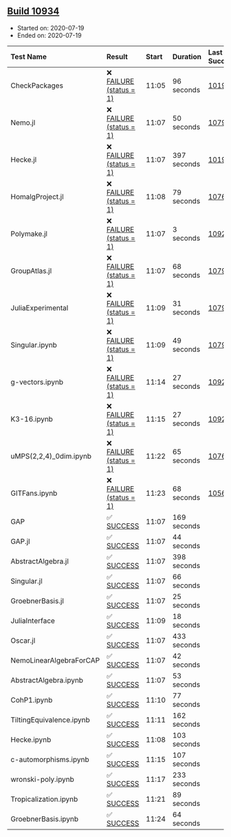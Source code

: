 ## [Build 10934](https://oscarci.mathematik.uni-kl.de/job/oscar/10934/)

* Started on: 2020-07-19
* Ended on: 2020-07-19

| Test Name    | Result | Start | Duration | Last Success | First Failure |
|:-------------|:-------|:------|:---------|:-------------|:--------------|
| CheckPackages | ❌ [FAILURE (status = 1)](https://oscarci.mathematik.uni-kl.de/job/oscar/10934/artifact/logs/build-10934/CheckPackages.log) | 11:05 | 96 seconds | [10197](https://oscarci.mathematik.uni-kl.de/job/oscar/10197/) | [10198](https://oscarci.mathematik.uni-kl.de/job/oscar/10198/) |
| Nemo.jl | ❌ [FAILURE (status = 1)](https://oscarci.mathematik.uni-kl.de/job/oscar/10934/artifact/logs/build-10934/Nemo.jl.log) | 11:07 | 50 seconds | [10790](https://oscarci.mathematik.uni-kl.de/job/oscar/10790/) | [10791](https://oscarci.mathematik.uni-kl.de/job/oscar/10791/) |
| Hecke.jl | ❌ [FAILURE (status = 1)](https://oscarci.mathematik.uni-kl.de/job/oscar/10934/artifact/logs/build-10934/Hecke.jl.log) | 11:07 | 397 seconds | [10197](https://oscarci.mathematik.uni-kl.de/job/oscar/10197/) | [10198](https://oscarci.mathematik.uni-kl.de/job/oscar/10198/) |
| HomalgProject.jl | ❌ [FAILURE (status = 1)](https://oscarci.mathematik.uni-kl.de/job/oscar/10934/artifact/logs/build-10934/HomalgProject.jl.log) | 11:08 | 79 seconds | [10765](https://oscarci.mathematik.uni-kl.de/job/oscar/10765/) | [10766](https://oscarci.mathematik.uni-kl.de/job/oscar/10766/) |
| Polymake.jl | ❌ [FAILURE (status = 1)](https://oscarci.mathematik.uni-kl.de/job/oscar/10934/artifact/logs/build-10934/Polymake.jl.log) | 11:07 | 3 seconds | [10920](https://oscarci.mathematik.uni-kl.de/job/oscar/10920/) | [10921](https://oscarci.mathematik.uni-kl.de/job/oscar/10921/) |
| GroupAtlas.jl | ❌ [FAILURE (status = 1)](https://oscarci.mathematik.uni-kl.de/job/oscar/10934/artifact/logs/build-10934/GroupAtlas.jl.log) | 11:07 | 68 seconds | [10790](https://oscarci.mathematik.uni-kl.de/job/oscar/10790/) | [10791](https://oscarci.mathematik.uni-kl.de/job/oscar/10791/) |
| JuliaExperimental | ❌ [FAILURE (status = 1)](https://oscarci.mathematik.uni-kl.de/job/oscar/10934/artifact/logs/build-10934/JuliaExperimental.log) | 11:09 | 31 seconds | [10790](https://oscarci.mathematik.uni-kl.de/job/oscar/10790/) | [10791](https://oscarci.mathematik.uni-kl.de/job/oscar/10791/) |
| Singular.ipynb | ❌ [FAILURE (status = 1)](https://oscarci.mathematik.uni-kl.de/job/oscar/10934/artifact/logs/build-10934/Singular.ipynb.log) | 11:09 | 49 seconds | [10790](https://oscarci.mathematik.uni-kl.de/job/oscar/10790/) | [10791](https://oscarci.mathematik.uni-kl.de/job/oscar/10791/) |
| g-vectors.ipynb | ❌ [FAILURE (status = 1)](https://oscarci.mathematik.uni-kl.de/job/oscar/10934/artifact/logs/build-10934/g-vectors.ipynb.log) | 11:14 | 27 seconds | [10920](https://oscarci.mathematik.uni-kl.de/job/oscar/10920/) | [10921](https://oscarci.mathematik.uni-kl.de/job/oscar/10921/) |
| K3-16.ipynb | ❌ [FAILURE (status = 1)](https://oscarci.mathematik.uni-kl.de/job/oscar/10934/artifact/logs/build-10934/K3-16.ipynb.log) | 11:15 | 27 seconds | [10920](https://oscarci.mathematik.uni-kl.de/job/oscar/10920/) | [10921](https://oscarci.mathematik.uni-kl.de/job/oscar/10921/) |
| uMPS(2,2,4)_0dim.ipynb | ❌ [FAILURE (status = 1)](https://oscarci.mathematik.uni-kl.de/job/oscar/10934/artifact/logs/build-10934/uMPS-2-2-4-_0dim.ipynb.log) | 11:22 | 65 seconds | [10765](https://oscarci.mathematik.uni-kl.de/job/oscar/10765/) | [10766](https://oscarci.mathematik.uni-kl.de/job/oscar/10766/) |
| GITFans.ipynb | ❌ [FAILURE (status = 1)](https://oscarci.mathematik.uni-kl.de/job/oscar/10934/artifact/logs/build-10934/GITFans.ipynb.log) | 11:23 | 68 seconds | [10566](https://oscarci.mathematik.uni-kl.de/job/oscar/10566/) | [10567](https://oscarci.mathematik.uni-kl.de/job/oscar/10567/) |
| GAP | ✅ [SUCCESS](https://oscarci.mathematik.uni-kl.de/job/oscar/10934/artifact/logs/build-10934/GAP.log) | 11:07 | 169 seconds |  |  |
| GAP.jl | ✅ [SUCCESS](https://oscarci.mathematik.uni-kl.de/job/oscar/10934/artifact/logs/build-10934/GAP.jl.log) | 11:07 | 44 seconds |  |  |
| AbstractAlgebra.jl | ✅ [SUCCESS](https://oscarci.mathematik.uni-kl.de/job/oscar/10934/artifact/logs/build-10934/AbstractAlgebra.jl.log) | 11:07 | 398 seconds |  |  |
| Singular.jl | ✅ [SUCCESS](https://oscarci.mathematik.uni-kl.de/job/oscar/10934/artifact/logs/build-10934/Singular.jl.log) | 11:07 | 66 seconds |  |  |
| GroebnerBasis.jl | ✅ [SUCCESS](https://oscarci.mathematik.uni-kl.de/job/oscar/10934/artifact/logs/build-10934/GroebnerBasis.jl.log) | 11:07 | 25 seconds |  |  |
| JuliaInterface | ✅ [SUCCESS](https://oscarci.mathematik.uni-kl.de/job/oscar/10934/artifact/logs/build-10934/JuliaInterface.log) | 11:09 | 18 seconds |  |  |
| Oscar.jl | ✅ [SUCCESS](https://oscarci.mathematik.uni-kl.de/job/oscar/10934/artifact/logs/build-10934/Oscar.jl.log) | 11:07 | 433 seconds |  |  |
| NemoLinearAlgebraForCAP | ✅ [SUCCESS](https://oscarci.mathematik.uni-kl.de/job/oscar/10934/artifact/logs/build-10934/NemoLinearAlgebraForCAP.log) | 11:07 | 42 seconds |  |  |
| AbstractAlgebra.ipynb | ✅ [SUCCESS](https://oscarci.mathematik.uni-kl.de/job/oscar/10934/artifact/logs/build-10934/AbstractAlgebra.ipynb.log) | 11:07 | 53 seconds |  |  |
| CohP1.ipynb | ✅ [SUCCESS](https://oscarci.mathematik.uni-kl.de/job/oscar/10934/artifact/logs/build-10934/CohP1.ipynb.log) | 11:10 | 77 seconds |  |  |
| TiltingEquivalence.ipynb | ✅ [SUCCESS](https://oscarci.mathematik.uni-kl.de/job/oscar/10934/artifact/logs/build-10934/TiltingEquivalence.ipynb.log) | 11:11 | 162 seconds |  |  |
| Hecke.ipynb | ✅ [SUCCESS](https://oscarci.mathematik.uni-kl.de/job/oscar/10934/artifact/logs/build-10934/Hecke.ipynb.log) | 11:08 | 103 seconds |  |  |
| c-automorphisms.ipynb | ✅ [SUCCESS](https://oscarci.mathematik.uni-kl.de/job/oscar/10934/artifact/logs/build-10934/c-automorphisms.ipynb.log) | 11:15 | 107 seconds |  |  |
| wronski-poly.ipynb | ✅ [SUCCESS](https://oscarci.mathematik.uni-kl.de/job/oscar/10934/artifact/logs/build-10934/wronski-poly.ipynb.log) | 11:17 | 233 seconds |  |  |
| Tropicalization.ipynb | ✅ [SUCCESS](https://oscarci.mathematik.uni-kl.de/job/oscar/10934/artifact/logs/build-10934/Tropicalization.ipynb.log) | 11:21 | 89 seconds |  |  |
| GroebnerBasis.ipynb | ✅ [SUCCESS](https://oscarci.mathematik.uni-kl.de/job/oscar/10934/artifact/logs/build-10934/GroebnerBasis.ipynb.log) | 11:24 | 64 seconds |  |  |

